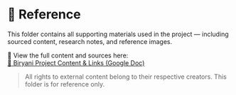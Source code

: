 # 📁 Reference

This folder contains all supporting materials used in the project — including sourced content, research notes, and reference images.

📄 View the full content and sources here:  
[🔗 Biryani Project Content & Links (Google Doc)](https://docs.google.com/document/d/12FiFq09fZuvKRHzNXi2t4n06EMPrel2Lbm8k1JnAvRs/edit?usp=sharing)

> All rights to external content belong to their respective creators. This folder is for reference only.
